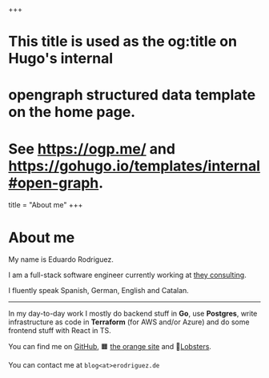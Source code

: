 +++
# This title is used as the og:title on Hugo's internal
# opengraph structured data template on the home page.
# See https://ogp.me/ and https://gohugo.io/templates/internal#open-graph.
title = "About me"
+++

# About me

My name is Eduardo Rodriguez.

I am a full-stack software engineer currently working at [they consulting](https://www.they-consulting.de/).

I fluently speak Spanish, German, English and Catalan.

---

In my day-to-day work I mostly do backend stuff in **Go**, use **Postgres**, write infrastructure as code in **Terraform** (for AWS and/or Azure) and do some frontend stuff with React in TS.

You can find me on [GitHub](https://github.com/erodrigufer), 🟧 [the orange site](https://news.ycombinator.com/user?id=RapperWhoMadeIt) and 🦞[Lobsters](https://lobste.rs/~eduard).

You can contact me at `blog<at>erodriguez.de`
